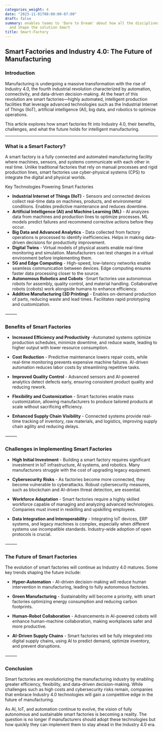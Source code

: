 ```yaml
---
categories_weight: 4
date: "2023-11-01T08:00:00-07:00"
draft: false
summary: enables teams to 'Dare to Dream' about how all the disciplines can resonate
  and shape the solution Smart
title: Smart-Factory
---
```

## Smart Factories and Industry 4.0: The Future of Manufacturing

### Introduction

Manufacturing is undergoing a massive transformation with the rise of Industry 4.0, the fourth industrial revolution characterized by automation, connectivity, and data-driven decision-making. At the heart of this revolution are smart factories—highly automated, intelligent production facilities that leverage advanced technologies such as the Industrial Internet of Things (IIoT), artificial intelligence (AI), big data, and robotics to optimize operations.

This article explores how smart factories fit into Industry 4.0, their benefits, challenges, and what the future holds for intelligent manufacturing.

---

### What is a Smart Factory?

A smart factory is a fully connected and automated manufacturing facility where machines, sensors, and systems communicate with each other in real time. Unlike traditional factories that rely on manual processes and rigid production lines, smart factories use cyber-physical systems (CPS) to integrate the digital and physical worlds.

Key Technologies Powering Smart Factories

- **Industrial Internet of Things (IIoT)** - Sensors and connected devices collect real-time data on machines, products, and environmental conditions.  Enables predictive maintenance and reduces downtime.
- **Artificial Intelligence (AI) and Machine Learning (ML)** - AI analyzes data from machines and production lines to optimize processes.  ML models predict failures and recommend corrective actions before they occur.
- **Big Data and Advanced Analytics** - Data collected from factory operations is processed to identify inefficiencies.  Helps in making data-driven decisions for productivity improvement.
- **Digital Twins** - Virtual models of physical assets enable real-time monitoring and simulation.  Manufacturers can test changes in a virtual environment before implementing them.
- **5G and Edge Computing** - High-speed, low-latency networks enable seamless communication between devices. Edge computing ensures faster data processing closer to the source.
- **Autonomous Robotics and Cobots** -Smart factories use autonomous robots for assembly, quality control, and material handling.  Collaborative robots (cobots) work alongside humans to enhance efficiency.
- **Additive Manufacturing (3D Printing)** - Enables on-demand production of parts, reducing waste and lead times.  Facilitates rapid prototyping and customization.

⸻

### Benefits of Smart Factories

- **Increased Efficiency and Productivity** -Automated systems optimize production schedules, minimize downtime, and reduce waste, leading to higher output with lower resource consumption.

- **Cost Reduction** - Predictive maintenance lowers repair costs, while real-time monitoring prevents expensive machine failures. AI-driven automation reduces labor costs by streamlining repetitive tasks.

- **Improved Quality Control** - Advanced sensors and AI-powered analytics detect defects early, ensuring consistent product quality and reducing rework.

- **Flexibility and Customization** - Smart factories enable mass customization, allowing manufacturers to produce tailored products at scale without sacrificing efficiency.

- **Enhanced Supply Chain Visibility** - Connected systems provide real-time tracking of inventory, raw materials, and logistics, improving supply chain agility and reducing delays.

⸻

### Challenges in Implementing Smart Factories

- **High Initial Investment** - Building a smart factory requires significant investment in IoT infrastructure, AI systems, and robotics. Many manufacturers struggle with the cost of upgrading legacy equipment.

- **Cybersecurity Risks** - As factories become more connected, they become vulnerable to cyberattacks. Robust cybersecurity measures, such as blockchain and AI-driven threat detection, are essential.

- **Workforce Adaptation** - Smart factories require a highly skilled workforce capable of managing and analyzing advanced technologies. Companies must invest in reskilling and upskilling employees.

- **Data Integration and Interoperability** - Integrating IoT devices, ERP systems, and legacy machines is complex, especially when different systems use incompatible standards. Industry-wide adoption of open protocols is crucial.

⸻

### The Future of Smart Factories

The evolution of smart factories will continue as Industry 4.0 matures. Some key trends shaping the future include:

- **Hyper-Automation** - AI-driven decision-making will reduce human intervention in manufacturing, leading to fully autonomous factories.

- **Green Manufacturing** - Sustainability will become a priority, with smart factories optimizing energy consumption and reducing carbon footprints.

- **Human-Robot Collaboration** - Advancements in AI-powered cobots will enhance human-machine collaboration, making workplaces safer and more productive.

- **AI-Driven Supply Chains** - Smart factories will be fully integrated into digital supply chains, using AI to predict demand, optimize inventory, and prevent disruptions.

⸻

### Conclusion

Smart factories are revolutionizing the manufacturing industry by enabling greater efficiency, flexibility, and data-driven decision-making. While challenges such as high costs and cybersecurity risks remain, companies that embrace Industry 4.0 technologies will gain a competitive edge in the future of manufacturing.

As AI, IoT, and automation continue to evolve, the vision of fully autonomous and sustainable smart factories is becoming a reality. The question is no longer if manufacturers should adopt these technologies but how quickly they can implement them to stay ahead in the Industry 4.0 era.
